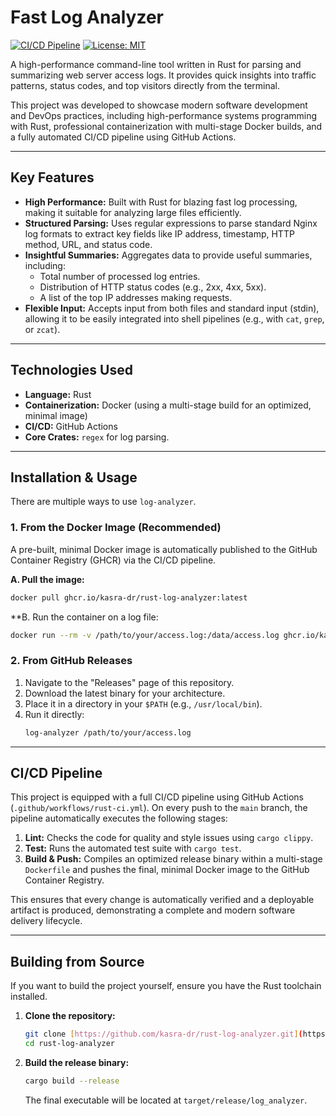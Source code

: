 # Fast Log Analyzer

[![CI/CD Pipeline](https://github.com/kasra-dr/rust-log-analyzer/actions/workflows/rust-ci.yml/badge.svg)](https://github.com/kasra-dr/rust-log-analyzer/actions/workflows/rust-ci.yml)
[![License: MIT](https://img.shields.io/badge/License-MIT-yellow.svg)](https://opensource.org/licenses/MIT)

A high-performance command-line tool written in Rust for parsing and summarizing web server access logs. It provides quick insights into traffic patterns, status codes, and top visitors directly from the terminal.

This project was developed to showcase modern software development and DevOps practices, including high-performance systems programming with Rust, professional containerization with multi-stage Docker builds, and a fully automated CI/CD pipeline using GitHub Actions.

---

## Key Features

* **High Performance:** Built with Rust for blazing fast log processing, making it suitable for analyzing large files efficiently.
* **Structured Parsing:** Uses regular expressions to parse standard Nginx log formats to extract key fields like IP address, timestamp, HTTP method, URL, and status code.
* **Insightful Summaries:** Aggregates data to provide useful summaries, including:
    * Total number of processed log entries.
    * Distribution of HTTP status codes (e.g., 2xx, 4xx, 5xx).
    * A list of the top IP addresses making requests.
* **Flexible Input:** Accepts input from both files and standard input (stdin), allowing it to be easily integrated into shell pipelines (e.g., with `cat`, `grep`, or `zcat`).

---

## Technologies Used

* **Language:** Rust
* **Containerization:** Docker (using a multi-stage build for an optimized, minimal image)
* **CI/CD:** GitHub Actions
* **Core Crates:** `regex` for log parsing.

---

## Installation & Usage

There are multiple ways to use `log-analyzer`.

### 1. From the Docker Image (Recommended)

A pre-built, minimal Docker image is automatically published to the GitHub Container Registry (GHCR) via the CI/CD pipeline.

**A. Pull the image:**
```bash
docker pull ghcr.io/kasra-dr/rust-log-analyzer:latest
```

**B. Run the container on a log file:
```bash
docker run --rm -v /path/to/your/access.log:/data/access.log ghcr.io/kasra-dr/rust-log-analyzer:latest /data/access.log
```

### 2. From GitHub Releases

1.  Navigate to the "Releases" page of this repository.
2.  Download the latest binary for your architecture.
3.  Place it in a directory in your `$PATH` (e.g., `/usr/local/bin`).
4.  Run it directly:
    ```bash
    log-analyzer /path/to/your/access.log
    ```

---

## CI/CD Pipeline

This project is equipped with a full CI/CD pipeline using GitHub Actions (`.github/workflows/rust-ci.yml`). On every push to the `main` branch, the pipeline automatically executes the following stages:

1.  **Lint:** Checks the code for quality and style issues using `cargo clippy`.
2.  **Test:** Runs the automated test suite with `cargo test`.
3.  **Build & Push:** Compiles an optimized release binary within a multi-stage `Dockerfile` and pushes the final, minimal Docker image to the GitHub Container Registry.

This ensures that every change is automatically verified and a deployable artifact is produced, demonstrating a complete and modern software delivery lifecycle.

---

## Building from Source

If you want to build the project yourself, ensure you have the Rust toolchain installed.

1.  **Clone the repository:**
    ```bash
    git clone [https://github.com/kasra-dr/rust-log-analyzer.git](https://github.com/kasra-dr/rust-log-analyzer.git)
    cd rust-log-analyzer
    ```

2.  **Build the release binary:**
    ```bash
    cargo build --release
    ```
    The final executable will be located at `target/release/log_analyzer`.
